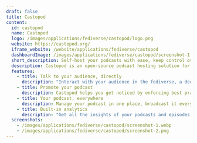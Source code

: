 ```yaml
---
draft: false
title: Castopod
content:
  id: castopod
  name: Castopod
  logo: /images/applications/fediverse/castopod/logo.png
  website: https://castopod.org/
  iframe_website: /website/applications/fediverse/castopod
  dashboardImage: /images/applications/fediverse/castopod/screenshot-1.webp
  short_description: Self-host your podcasts with ease, keep control over what you create, and talk to your audience without any middleman. Your podcast and your audience belong to you and you only.
  description: Castopod is an open-source podcast hosting solution for everyone, that can connect to the Fediverse through the W3C Activity Pub standard (Pixel fed, Mastodon, Pleroma…). Castopod is user friendly, and allows for easy discovery everywhere
  features:
    - title: Talk to your audience, directly
      description: "Interact with your audience in the fediverse, a decentralized social network. Your podcast becomes a social network: your episodes can be shared, liked and commented on without depending on anyone."
    - title: Promote your podcast
      description: Castopod helps you get noticed by enforcing best practices and by giving you tools to post easily on all social media. Create video clips and soundbites from your episodes and share them everywhere!
    - title: Your podcast, everywhere
      description: Manage your podcast in one place, broadcast it everywhere using RSS. Castopod allows you to have your podcast show up on Apple Podcasts, Spotify, Deezer, Podcast Addict, Podfriend, …
    - title: Built-in analytics
      description: "Get all the insights of your podcasts and episodes following the market standard with IABv2 guidelines. All of the gathered data is anonymized, with respect for your listeners' rights and in conformity with GDPR, CCPA and LGPD laws."
  screenshots:
    - /images/applications/fediverse/castopod/screenshot-1.webp
    - /images/applications/fediverse/castopod/screenshot-2.png
---
```

